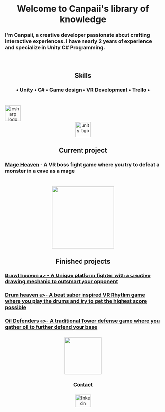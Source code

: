 <br clear="both">

<h1 align="center">Welcome to Canpaii's library of knowledge</h1>

###

<h3 align="left">I'm Canpaii, a creative developer passionate about crafting interactive experiences. I have nearly 2 years of experience and specialize in Unity C# Programming.</h3>

###

<br clear="both">

<h2 align="center">Skills</h2>

###

<h3 align="center">• Unity • C# • Game design • VR Development • Trello •</h3>

###

<br clear="both">

<div align="center">
  <img src="https://cdn.jsdelivr.net/gh/devicons/devicon/icons/csharp/csharp-original.svg" height="50" alt="csharp logo"  />
  <img width="450" />
  <img src="https://cdn.jsdelivr.net/gh/devicons/devicon/icons/unity/unity-original.svg" height="50" alt="unity logo"  />
</div>

###

<h2 align="center">Current project</h2>

###

<h3 align="left"><a href="https://github.com/CarrotXX2/Mage-heaven" target="_blank">Mage Heaven</a> - A VR boss fight game where you try to defeat a monster in a cave as a mage</h3>

###

<br clear="both">

<div align="center">
  <img height="200" src="https://media.tenor.com/FB6gN5IuKREAAAAi/silly-magnemite.gif"  />
</div>

###

<h2 align="center">Finished projects</h2>

###

<h3 align="left"> <a href="https://github.com/CarrotXX2/Brawl-Heaven" target="_blank"> Brawl heaven a> - A Unique platform fighter with a creative drawing mechanic to outsmart your opponent</h3>

###

<h3 align="left"> <a href="https://github.com/Canpaii/VR-Drum-Rhythm-Game" target="_blank">Drum heaven a>- A beat saber inspired VR Rhythm game where you play the drums and try to get the highest score possible</h3>

###

<h3 align="left"> <a href="https://github.com/Canpaii/Tower-defence-prototype" target="_blank">Oil Defenders a>- A traditional Tower defense game where you gather oil to further defend your base</h3>

###

<div align="center">
  <img height="120" src="https://media.tenor.com/nC8W7eyDFmUAAAAi/mini-impact-miniimpact.gif"  />
</div>

###

<h3 align="center">Contact</h3>

###

<div align="center">
  <a href="https://www.linkedin.com/in/can-silay-42434b2b8/" target="_blank">
    <img src="https://raw.githubusercontent.com/maurodesouza/profile-readme-generator/master/src/assets/icons/social/linkedin/default.svg" width="52" height="40" alt="linkedin logo"  />
  </a>
</div>

###
